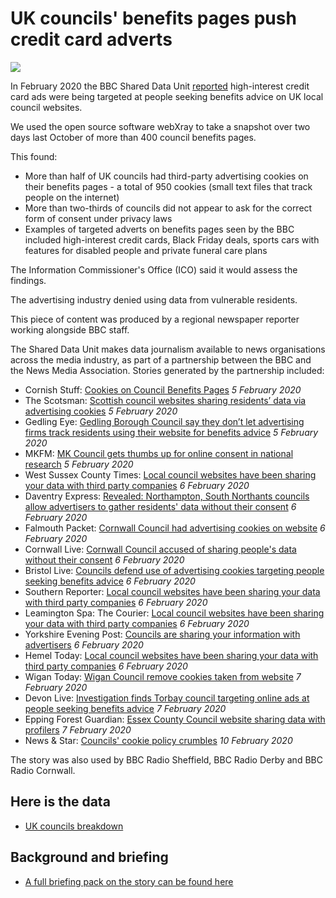 # UK councils' benefits pages push credit card adverts

![](https://ichef.bbci.co.uk/news/660/cpsprodpb/136B1/production/_110773597_cookies.jpg)

In February 2020 the BBC Shared Data Unit [reported](https://www.bbc.co.uk/news/uk-50504621) high-interest credit card ads were being targeted at people seeking benefits advice on UK local council websites.

We used the open source software webXray to take a snapshot over two days last October of more than 400 council benefits pages.

This found:

- More than half of UK councils had third-party advertising cookies on their benefits pages - a total of 950 cookies (small text files that track people on the internet)
- More than two-thirds of councils did not appear to ask for the correct form of consent under privacy laws
- Examples of targeted adverts on benefits pages seen by the BBC included high-interest credit cards, Black Friday deals, sports cars with features for disabled people and private funeral care plans

The Information Commissioner's Office (ICO) said it would assess the findings.

The advertising industry denied using data from vulnerable residents.

This piece of content was produced by a regional newspaper reporter working alongside BBC staff.

The Shared Data Unit makes data journalism available to news organisations across the media industry, as part of a partnership between the BBC and the News Media Association. Stories generated by the partnership included:

* Cornish Stuff: [Cookies on Council Benefits Pages](https://cornishstuff.com/2020/02/05/cookies-on-council-benefits-pages/) *5 February 2020*
* The Scotsman: [Scottish council websites sharing residents’ data via advertising cookies](https://www.scotsman.com/news/politics/scottish-council-websites-sharing-residents-data-via-advertising-cookies-1-5086326) *5 February 2020*
* Gedling Eye: [Gedling Borough Council say they don’t let advertising firms track residents using their website for benefits advice](https://www.gedlingeye.co.uk/news/gedling-borough-council-say-they-dont-let-advertising-firms-track-residents-using-their-website-for-benefits-advice/) *5 February 2020*
* MKFM: [MK Council gets thumbs up for online consent in national research](https://www.mkfm.com/news/local-news/2-3-of-councils-do-not-ask-for-correct-form-of-online-consent-but-mk-council-do/) *5 February 2020*
* West Sussex County Times: [Local council websites have been sharing your data with third party companies](https://www.wscountytimes.co.uk/news/read-this/local-council-websites-have-been-sharing-your-data-third-party-companies-1388028) *6 February 2020*
* Daventry Express: [Revealed: Northampton, South Northants councils allow advertisers to gather residents' data without their consent](https://www.daventryexpress.co.uk/news/politics/revealed-northampton-south-northants-councils-allow-advertisers-to-gather-residents-data-without-their-consent-1-9225602) *6 February 2020*
* Falmouth Packet: [Cornwall Council had advertising cookies on website](https://www.falmouthpacket.co.uk/news/18215315.cornwall-council-advertising-cookies-website/) *6 February 2020*
* Cornwall Live: [Cornwall Council accused of sharing people's data without their consent](https://www.cornwalllive.com/news/cornwall-news/cornwall-council-shared-peoples-data-3815273) *6 February 2020*
* Bristol Live: [Councils defend use of advertising cookies targeting people seeking benefits advice](https://www.bristolpost.co.uk/news/bristol-news/councils-defend-use-advertising-cookies-3818102) *6 February 2020*
* Southern Reporter: [Local council websites have been sharing your data with third party companies](https://www.thesouthernreporter.co.uk/news/read-this/local-council-websites-have-been-sharing-your-data-third-party-companies-1388028) *6 February 2020* 
* Leamington Spa: The Courier: [Local council websites have been sharing your data with third party companies](https://www.leamingtoncourier.co.uk/news/read-this/local-council-websites-have-been-sharing-your-data-third-party-companies-1388028) *6 February 2020*
* Yorkshire Evening Post: [Councils are sharing your information with advertisers](https://www.yorkshireeveningpost.co.uk/news/politics/councils-are-sharing-your-information-advertisers-1386236) *6 February 2020*
* Hemel Today: [Local council websites have been sharing your data with third party companies](https://www.hemeltoday.co.uk/news/read-this/local-council-websites-have-been-sharing-your-data-third-party-companies-1388028) *6 February 2020*
* Wigan Today: [Wigan Council remove cookies taken from website](https://www.wigantoday.net/news/people/wigan-council-remove-cookies-taken-from-website-1-10244091) *7 February 2020*
* Devon Live: [Investigation finds Torbay council targeting online ads at people seeking benefits advice](https://www.devonlive.com/news/devon-news/investigation-finds-torbay-council-targeting-3820898) *7 February 2020*
* Epping Forest Guardian: [Essex County Council website sharing data with profilers](https://www.eppingforestguardian.co.uk/news/18219975.essex-county-council-website-sharing-data-profilers/) *7 February 2020*
* News & Star: [Councils' cookie policy crumbles](https://www.newsandstar.co.uk/news/18220307.councils-cookie-policy-crumbles/) *10 February 2020*

The story was also used by BBC Radio Sheffield, BBC Radio Derby and BBC Radio Cornwall.

## Here is the data 

* [UK councils breakdown](https://docs.google.com/spreadsheets/d/1llYNMbTDhIJ8T7Qd8JhT9uz2sCWLJywB/edit?dls=true#gid=1131741814)

## Background and briefing

* [A full briefing pack on the story can be found here](https://docs.google.com/document/d/10o7BgCyHqoLUqienJKkF8c0PYAahN04igRNT0oquj6c/edit)

